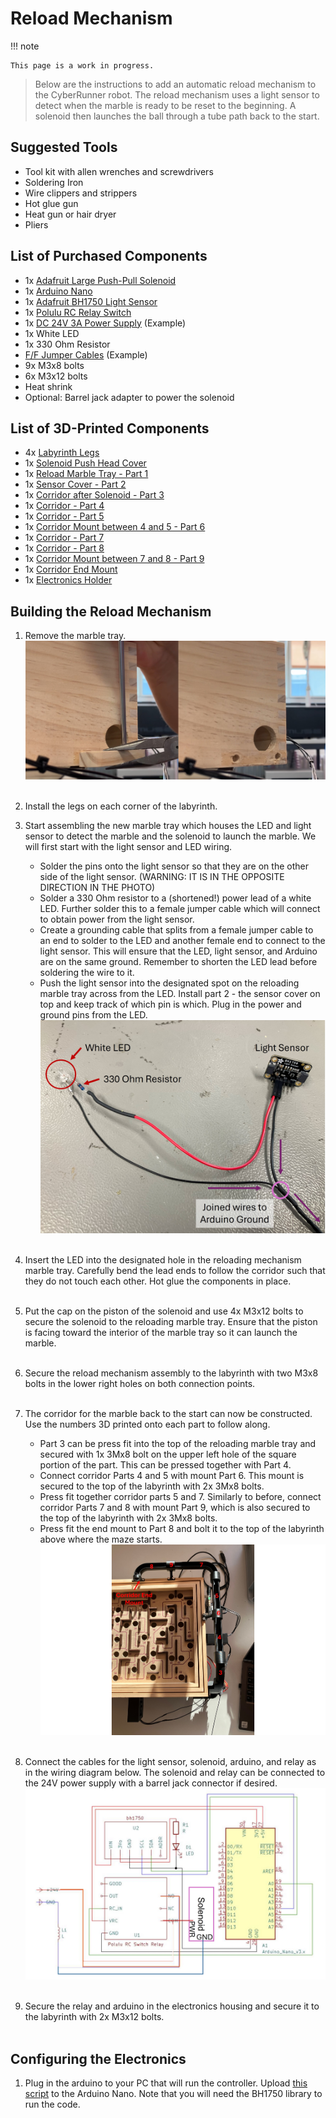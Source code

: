 Reload Mechanism
=====

!!! note

    This page is a work in progress.


> Below are the instructions to add an automatic reload mechanism to the CyberRunner robot. The reload mechanism uses a light sensor to detect when the marble is ready to be reset to the beginning. A solenoid then launches the ball through a tube path back to the start.

## Suggested Tools
* Tool kit with allen wrenches and screwdrivers
* Soldering Iron
* Wire clippers and strippers
* Hot glue gun
* Heat gun or hair dryer
* Pliers

## List of Purchased Components
* 1x <a href="https://www.adafruit.com/product/413" target="_blank">Adafruit Large Push-Pull Solenoid</a> 
* 1x <a href="https://store.arduino.cc/products/arduino-nano" target="_blank">Arduino Nano</a>
* 1x <a href="https://www.adafruit.com/product/4681" target="_blank"> Adafruit BH1750 Light Sensor</a>
* 1x <a href="https://www.pololu.com/product/2804" target="_blank">Polulu RC Relay Switch</a>
* 1x <a href="https://www.galaxus.ch/en/s14/product/lumina-swiss-power-supply-dc24v-3a-lighting-accessories-21674974?utm_campaign=organicshopping&utm_source=google&utm_medium=organic&utm_content=7298552&supplier=7298552" target="_blank">DC 24V 3A Power Supply</a> (Example)
* 1x White LED
* 1x 330 Ohm Resistor
* <a href="https://www.adafruit.com/product/793" target="_blank">F/F Jumper Cables</a> (Example)
* 9x M3x8 bolts 
* 6x M3x12 bolts
* Heat shrink
* Optional: Barrel jack adapter to power the solenoid

## List of 3D-Printed Components
* 4x <a href="https://github.com/ckoethz/cyberrunner_docs_md/blob/main/assets/reload/reload_leg.step" target="_blank">Labyrinth Legs</a> 
* 1x <a href="https://github.com/ckoethz/cyberrunner_docs_md/blob/main/assets/reload/reload_solenoid_push_head.step" target="_blank">Solenoid Push Head Cover</a>
* 1x <a href="https://github.com/ckoethz/cyberrunner_docs_md/blob/main/assets/reload/solenoid_sensor_mount.step" target="_blank">Reload Marble Tray - Part 1</a> 
* 1x <a href="https://github.com/ckoethz/cyberrunner_docs_md/blob/main/assets/reload/reload_sensor_cover_2.step" target="_blank">Sensor Cover - Part 2</a> 
* 1x <a href="https://github.com/ckoethz/cyberrunner_docs_md/blob/main/assets/reload/reload_corridor_3.step" target="_blank">Corridor after Solenoid - Part 3</a> 
* 1x <a href="https://github.com/ckoethz/cyberrunner_docs_md/blob/main/assets/reload/reload_corridor_4.step" target="_blank">Corridor - Part 4</a> 
* 1x <a href="https://github.com/ckoethz/cyberrunner_docs_md/blob/main/assets/reload/reload_corridor_5.step" target="_blank">Corridor - Part 5</a> 
* 1x <a href="https://github.com/ckoethz/cyberrunner_docs_md/blob/main/assets/reload/reload_4_5_mount_6.step" target="_blank">Corridor Mount between 4 and 5 - Part 6</a> 
* 1x <a href="https://github.com/ckoethz/cyberrunner_docs_md/blob/main/assets/reload/reload_corridor_7.step" target="_blank">Corridor - Part 7</a> 
* 1x <a href="https://github.com/ckoethz/cyberrunner_docs_md/blob/main/assets/reload/reload_corridor_8.step" target="_blank">Corridor - Part 8</a> 
* 1x <a href="https://github.com/ckoethz/cyberrunner_docs_md/blob/main/assets/reload/reload_7_8_mount_9.step" target="_blank">Corridor Mount between 7 and 8 - Part 9</a> 
* 1x <a href="https://github.com/ckoethz/cyberrunner_docs_md/blob/main/assets/reload/reload_end_holder.step" target="_blank">Corridor End Mount</a> 
* 1x <a href="https://github.com/ckoethz/cyberrunner_docs_md/blob/main/assets/reload/reload_electronics_mount.step" target="_blank">Electronics Holder</a> 

## Building the Reload Mechanism

1. Remove the marble tray. 
![marble_tray](img/marble_tray_removal.jpg)
<br><br>

2. Install the legs on each corner of the labyrinth.

3. Start assembling the new marble tray which houses the LED and light sensor to detect the marble and the solenoid to launch the marble. We will first start with the light sensor and LED wiring. 
    - Solder the pins onto the light sensor so that they are on the other side of the light sensor. (WARNING: IT IS IN THE OPPOSITE DIRECTION IN THE PHOTO)
    - Solder a 330 Ohm resistor to a (shortened!) power lead of a white LED. Further solder this to a female jumper cable which will connect to obtain power from the light sensor.
    - Create a grounding cable that splits from a female jumper cable to an end to solder to the LED and another female end to connect to the light sensor. This will ensure that the LED, light sensor, and Arduino are on the same ground. Remember to shorten the LED lead before soldering the wire to it.
    - Push the light sensor into the designated spot on the reloading marble tray across from the LED. Install part 2 - the sensor cover on top and keep track of which pin is which. Plug in the power and ground pins from the LED.
![light_sensor](img/reload_light_and_sensor_assembly.jpg)
<br><br>

4. Insert the LED into the designated hole in the reloading mechanism marble tray. Carefully bend the lead ends to follow the corridor such that they do not touch each other. Hot glue the components in place.<!-- ![knobs](img/marble_tray_removal.jpg) -->
<br><br>

5. Put the cap on the piston of the solenoid and use 4x M3x12 bolts to secure the solenoid to the reloading marble tray. Ensure that the piston is facing toward the interior of the marble tray so it can launch the marble.<!-- ![knobs](img/marble_tray_removal.jpg) -->
<br><br>

6. Secure the reload mechanism assembly to the labyrinth with two M3x8 bolts in the lower right holes on both connection points. <!-- ![knobs](img/marble_tray_removal.jpg) -->
<br><br>

7. The corridor for the marble back to the start can now be constructed.  Use the numbers 3D printed onto each part to follow along.
    - Part 3 can be press fit into the top of the reloading marble tray and secured with 1x 3Mx8 bolt on the upper left hole of the square portion of the part. This can be pressed together with Part 4. 
    - Connect corridor Parts 4 and 5 with mount Part 6. This mount is secured to the top of the labyrinth with 2x 3Mx8 bolts. 
    - Press fit together corridor parts 5 and 7. Similarly to before, connect corridor Parts 7 and 8 with mount Part 9, which is also secured to the top of the labyrinth with 2x 3Mx8 bolts. 
    - Press fit the end mount to Part 8 and bolt it to the top of the labyrinth above where the maze starts. 
![reload_corridor](img/reload_corridor_numbered.jpg)
<br><br>

8. Connect the cables for the light sensor, solenoid, arduino, and relay as in the wiring diagram below. The solenoid and relay can be connected to the 24V power supply with a barrel jack connector if desired.
![reload_wiring](img/reload_wiring.jpg)
<br><br>

9. Secure the relay and arduino in the electronics housing and secure it to the labyrinth with 2x M3x12 bolts.
<br><br>

## Configuring the Electronics

1. Plug in the arduino to your PC that will run the controller. Upload <a href="https://github.com/ckoethz/cyberrunner_docs_md/blob/main/assets/reload/arduino/main_high_low.ino" target="_blank">this script</a> to the Arduino Nano. Note that you will need the BH1750 library to run the code.
